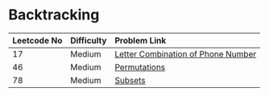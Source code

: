 # Backtracking



| Leetcode No | Difficulty | Problem Link |
| :--- | :--- | :--- |
| 17 | Medium | [Letter Combination of Phone Number](../leetcode-medium/leetcode-17-letter-combinations-of-a-phone-number.md) |
| 46 | Medium | [Permutations](../leetcode-medium/leetcode-46-permutations.md) |
| 78 | Medium | [Subsets](../leetcode-medium/leetcode-78-subsets.md) |

